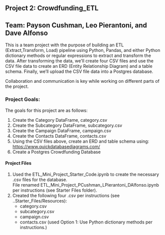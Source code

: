 ## Project 2: Crowdfunding_ETL
## Team: Payson Cushman, Leo Pierantoni, and Dave Alfonso
This is a team project with the purpose of building an ETL (Extract,Transform, Load) pipeline using Python, Pandas, and either Python dictionary methods or regular expressions to extract and transform the data. After transforming the data, we'll create four CSV files and use the CSV file data to create an ERD (Entity Relationship Diagram) and a table schema. Finally, we’ll upload the CSV file data into a Postgres database.

Collaboration and communication is key while working on different parts of the project. 
### Project Goals:
The goals for this project are as follows:

1. Create the Category DataFrame, category.csv 
2. Create the Subcategory DataFrame, subcategory.csv
3. Create the Campaign DataFrame, campaign.csv
4. Create the Contacts DataFrame, contacts.csv
5. Using the CSV files above, create an ERD and table schema using: https://www.quickdatabasediagrams.com/
6. Create a Postgres Crowdfunding Database


#### Project Files

1. Used the ETL_Mini_Project_Starter_Code.ipynb to create the necessary .csv files for the database.  
   File renamed ETL_Mini_Project_PCushman_LPierantoni_DAlfonso.ipynb per instructions (see Starter Files folder).
2. Created the following four .csv per instructions (see ..Starter_Files/Resources):
    - category.csv
    - subcategory.csv
    - campaign.csv
    - contacts.csv (used Option 1: Use Python dictionary methods per instructions.)
